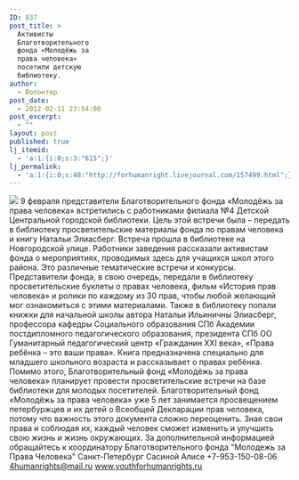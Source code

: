 ```yaml
---
ID: 837
post_title: >
  Активисты
  Благотворительного
  фонда «Молодёжь за
  права человека»
  посетили детскую
  библиотеку.
author:
  - Волонтер
post_date:
  - 2012-02-11 23:54:00
post_excerpt:
  - ""
layout: post
published: true
lj_itemid:
  - 'a:1:{i:0;s:3:"615";}'
lj_permalink:
  - 'a:1:{i:0;s:48:"http://forhumanright.livejournal.com/157499.html";}'
---
```


<img src="http://cs5338.vk.com/u132145096/132409092/x_5b26039f.jpg" /> 9 февраля представители Благотворительного фонда «Молодёжь за права человека» встретились с работниками филиала №4 Детской Центральной городской библиотеки. Цель этой встречи была – передать в библиотеку просветительские материалы фонда по правам человека и книгу Натальи Элиасберг.
Встреча прошла в библиотеке на Новгородской улице. Работники заведения рассказали активистам фонда о мероприятиях, проводимых здесь для учащихся школ этого района. Это различные тематические встречи и конкурсы. Представители фонда, в свою очередь, передали в библиотеку просветительские буклеты о правах человека, фильм «История прав человека» и ролики по каждому из 30 прав, чтобы любой желающий мог ознакомиться с этими материалами. Также в библиотеку попали книжки для начальной школы автора Натальи Ильиничны Элиасберг, профессора кафедры Социального образования СПб Академии постдипломного педагогического образования, президента СПб ОО Гуманитарный педагогический центр «Гражданин XXI века», «Права ребёнка – это ваши права». Книга предназначена специально для младшего школьного возраста и рассказывает о правах ребёнка. Помимо этого, Благотворительный фонд «Молодёжь за права человека» планирует провести просветительские встречи на базе библиотеки для молодых посетителей.
Благотворительный фонд «Молодёжь за права человека» уже 5 лет занимается просвещением петербуржцев и их детей о Всеобщей Декларации прав человека, потому что важность этого документа сложно переоценить. Зная свои права и соблюдая их, каждый человек сможет изменить и улучшить свою жизнь и жизнь окружающих. 
За дополнительной информацией обращайтесь к координатору
Благотворительного фонда
"Молодежь за Права Человека" Санкт-Петербург 
Сасиной Алисе 
+7-953-150-08-06 
4humanrights@mail.ru
www.youthforhumanrights.ru